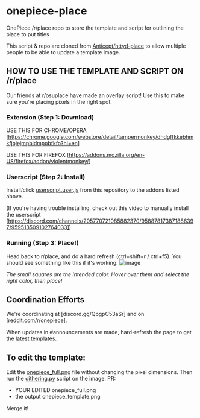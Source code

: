 # onepiece-place
OnePiece /r/place repo to store the template and script for outlining the place to put titles 

This script & repo are cloned from [Anticept/httyd-place](https://github.com/anticept/httyd-place) to allow multiple people to be able to update a template image.

## HOW TO USE THE TEMPLATE AND SCRIPT ON /r/place
Our friends at r/osuplace have made an overlay script! Use this to make sure you're placing pixels in the right spot.

### Extension (Step 1: Download)

USE THIS FOR CHROME/OPERA
[https://chrome.google.com/webstore/detail/tampermonkey/dhdgffkkebhmkfjojejmpbldmpobfkfo?hl=en]

USE THIS FOR FIREFOX
[https://addons.mozilla.org/en-US/firefox/addon/violentmonkey/]

### Userscript (Step 2: Install)

Install/click [userscript.user.js](https://github.com/Lopeh/onepiece-place/raw/main/userscript.user.js) from this repository to the addons listed above.

(If you're having trouble installing, check out this video to manually install the userscript [https://discord.com/channels/205770721085882370/958878173871886397/959513509102764033])

### Running (Step 3: Place!)

Head back to r/place, and do a hard refresh (ctrl+shift+r / ctrl+f5). You should see something like this if it's working:
![image](https://user-images.githubusercontent.com/13429544/161412869-e1ae8ed2-77cf-4592-b8d6-48ef5fa1e3ec.png)

*The small squares are the intended color. Hover over them and select the right color, then place!*

## Coordination Efforts

We're coordinating at [discord.gg/QpgpC53aSr] and on [reddit.com/r/onepiece].

When updates in #announcements are made, hard-refresh the page to get the latest templates.

## To edit the template:

Edit the [onepiece_full.png](onepiece_full.png) file without changing the pixel dimensions. Then run the [dithering.py](dithering.py) script on the image. PR:

* YOUR EDITED onepiece_full.png
* the output onepiece_template.png

Merge it!
